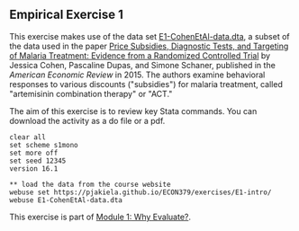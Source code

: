 ## Empirical Exercise 1

This exercise makes use of the data set [E1-CohenEtAl-data.dta](https://pjakiela.github.io/ECON379/exercises/E1-intro/E1-CohenEtAl-data.dta), a subset of the data used in the paper [Price Subsidies, Diagnostic Tests, and Targeting of Malaria Treatment: Evidence from a Randomized Controlled Trial](https://www.aeaweb.org/articles?id=10.1257/aer.20130267) by Jessica Cohen, Pascaline Dupas, and Simone Schaner, published in the _American Economic Review_ in 2015.  The authors examine behavioral responses to various discounts ("subsidies") for malaria treatment, called "artemisinin combination therapy" or "ACT."

The aim of this exercise is to review key Stata commands.  You can download the activity as a do file or a pdf.

```
clear all 
set scheme s1mono 
set more off
set seed 12345
version 16.1

** load the data from the course website
webuse set https://pjakiela.github.io/ECON379/exercises/E1-intro/
webuse E1-CohenEtAl-data.dta
```

This exercise is part of [Module 1:  Why Evaluate?](https://pjakiela.github.io/ECON379/M1-why-evaluate.html).
